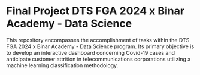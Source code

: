# Final Project DTS FGA 2024 x Binar Academy - Data Science
This repository encompasses the accomplishment of tasks within the DTS FGA 2024 x Binar Academy - Data Science program. Its primary objective is to develop an interactive dashboard concerning Covid-19 cases and anticipate customer attrition in telecommunications corporations utilizing a machine learning classification methodology.
